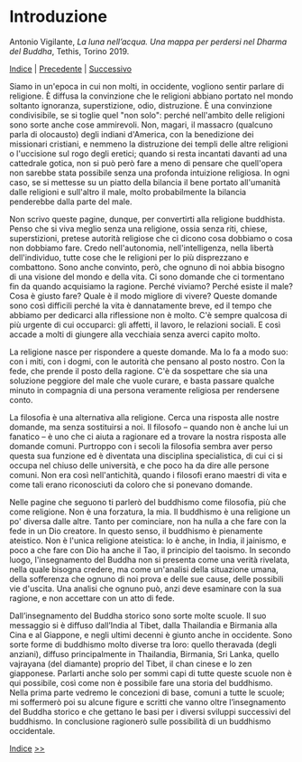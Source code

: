 # Introduzione

Antonio Vigilante, _La luna nell’acqua. Una mappa per perdersi nel Dharma del Buddha_, Tethis, Torino 2019.

[Indice](index.md) | [Precedente](colophon.md) | [Successivo](nota.md)

Siamo in un'epoca in cui non molti, in occidente, vogliono sentir parlare di religione. È diffusa la convinzione che le religioni abbiano portato nel mondo soltanto ignoranza, superstizione, odio, distruzione. È una convinzione condivisibile, se si toglie quel "non solo": perché nell'ambito delle religioni sono sorte anche cose ammirevoli. Non, magari, il massacro (qualcuno parla di olocausto) degli indiani d'America, con la benedizione dei missionari cristiani, e nemmeno la distruzione dei templi delle altre religioni o l'uccisione sul rogo degli eretici; quando si resta incantati davanti ad una cattedrale gotica, non si può però fare a meno di pensare che quell'opera non sarebbe stata possibile senza una profonda intuizione religiosa. In ogni caso, se si mettesse su un piatto della bilancia il bene portato all'umanità dalle religioni e sull'altro il male, molto probabilmente la bilancia penderebbe dalla parte del male.

Non scrivo queste pagine, dunque, per convertirti alla religione buddhista. Penso che si viva meglio senza una religione, ossia senza riti, chiese, superstizioni, pretese autorità religiose che ci dicono cosa dobbiamo o cosa non dobbiamo fare. Credo nell'autonomia, nell'intelligenza, nella libertà dell'individuo, tutte cose che le religioni per lo più disprezzano e combattono. Sono anche convinto, però, che ognuno di noi abbia bisogno di una visione del mondo e della vita. Ci sono domande che ci tormentano fin da quando acquisiamo la ragione. Perché viviamo? Perché esiste il male? Cosa è giusto fare? Quale è il modo migliore di vivere? Queste domande sono così difficili perché la vita è dannatamente breve, ed il tempo che abbiamo per dedicarci alla riflessione non è molto. C'è sempre qualcosa di più urgente di cui occuparci: gli affetti, il lavoro, le relazioni sociali. E così accade a molti di giungere alla vecchiaia senza averci capito molto.

La religione nasce per rispondere a queste domande. Ma lo fa a modo suo: con i miti, con i dogmi, con le autorità che pensano al posto nostro. Con la fede, che prende il posto della ragione. C'è da sospettare che sia una soluzione peggiore del male che vuole curare, e basta passare qualche minuto in compagnia di una persona veramente religiosa per rendersene conto.

La filosofia è una alternativa alla religione. Cerca una risposta alle nostre domande, ma senza sostituirsi a noi. Il filosofo – quando non è anche lui un fanatico – è uno che ci aiuta a ragionare ed a trovare la nostra risposta alle domande comuni. Purtroppo con i secoli la filosofia sembra aver perso questa sua funzione ed è diventata una disciplina specialistica, di cui ci si occupa nel chiuso delle università, e che poco ha da dire alle persone comuni. Non era così nell'antichità, quando i filosofi erano maestri di vita e come tali erano riconosciuti da coloro che si ponevano domande.

Nelle pagine che seguono ti parlerò del buddhismo come filosofia, più che come religione. Non è una forzatura, la mia. Il buddhismo è una religione un po' diversa dalle altre. Tanto per cominciare, non ha nulla a che fare con la fede in un Dio creatore. In questo senso, il buddhismo è pienamente ateistico. Non è l'unica religione ateistica: lo è anche, in India, il jainismo, e poco a che fare con Dio ha anche il Tao, il principio del taoismo. In secondo luogo, l'insegnamento del Buddha non si presenta come una verità rivelata, nella quale bisogna credere, ma come un'analisi della situazione umana, della sofferenza che ognuno di noi prova e delle sue cause, delle possibili vie d'uscita. Una analisi che ognuno può, anzi deve esaminare con la sua ragione, e non accettare con un atto di fede.

Dall’insegnamento del Buddha storico sono sorte molte scuole. Il suo messaggio si è diffuso dall’India al Tibet, dalla Thailandia e Birmania alla Cina e al Giappone, e negli ultimi decenni è giunto anche in occidente. Sono sorte forme di buddhismo molto diverse tra loro: quello theravada (degli anziani), diffuso principalmente in Thailandia, Birmania, Sri Lanka, quello vajrayana (del diamante) proprio del Tibet, il chan cinese e lo zen giapponese. Parlarti anche solo per sommi capi di tutte queste scuole non è qui possibile, così come non è possibile fare una storia del buddhismo. Nella prima parte vedremo le concezioni di base, comuni a tutte le scuole; mi soffermerò poi su alcune figure e scritti che vanno oltre l’insegnamento del Buddha storico e che gettano le basi per i diversi sviluppi successivi del buddhismo. In conclusione ragionerò sulle possibilità di un buddhismo occidentale.

[Indice](index.md) [>>](nota.md)

